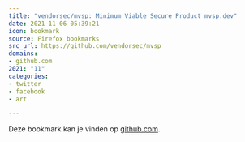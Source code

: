 ```yaml
---
title: "vendorsec/mvsp: Minimum Viable Secure Product mvsp.dev"
date: 2021-11-06 05:39:21
icon: bookmark
source: Firefox bookmarks
src_url: https://github.com/vendorsec/mvsp
domains:
- github.com
2021: "11"
categories:
- twitter
- facebook
- art

---
```

Deze bookmark kan je vinden op [github.com](https://github.com/vendorsec/mvsp).
